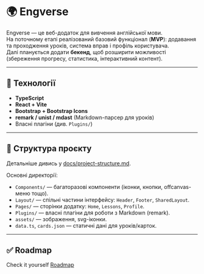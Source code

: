 # 🌍 Engverse

Engverse — це веб-додаток для вивчення англійської мови.  
На поточному етапі реалізований базовий функціонал (**MVP**): додавання та проходження уроків, система вправ і профіль користувача.  
Далі планується додати **бекенд**, щоб розширити можливості (збереження прогресу, статистика, інтерактивний контент).

---

## 🚀 Технології

- **TypeScript**
- **React + Vite**
- **Bootstrap + Bootstrap Icons**
- **remark / unist / mdast** (Markdown-парсер для уроків)
- Власні плагіни (див. `Plugins/`)

---

## 📂 Структура проєкту

Детальніше дивись у [docs/project-structure.md](./project-structure.md).

Основні директорії:

- `Components/` — багаторазові компоненти (іконки, кнопки, offcanvas-меню тощо).
- `Layout/` — спільні частини інтерфейсу: `Header`, `Footer`, `SharedLayout`.
- `Pages/` — сторінки додатку: `Home`, `Lessons`, `Profile`.
- `Plugins/` — власні плагіни для роботи з Markdown (remark).
- `assets/` — зображення, svg-іконки.
- `data.ts`, `cards.json` — статичні дані для уроків/карток.

---

## ✅ Roadmap
Check it yourself [Roadmap](./docs/roadmap.md)
